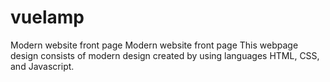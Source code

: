 # vuelamp
Modern website front page
Modern website front page This webpage design consists of modern design created by using languages HTML, CSS, and Javascript.
